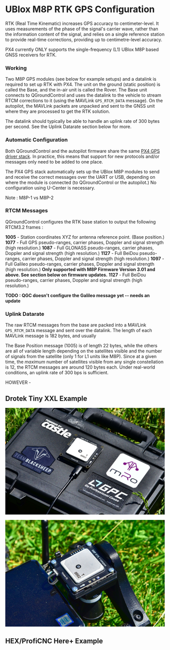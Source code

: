 # UBlox M8P RTK GPS Configuration

RTK (Real Time Kinematic) increases GPS accuracy to centimeter-level. It uses measurements of the phase of the signal's carrier wave, rather than the information content of the signal, and relies on a single reference station to provide real-time corrections, providing up to centimetre-level accuracy.

PX4 currently ONLY supports the single-frequency (L1) UBlox M8P based GNSS receivers for RTK.

### Working 

Two M8P GPS modules (see below for example setups) and a datalink is required to set up RTK with PX4. The unit on the ground (static position) is called the Base, and the in-air unit is called the Rover. The Base unit connects to QGroundControl and uses the datalink to the vehicle to stream RTCM corrections to it (using the MAVLink `GPS_RTCM_DATA` message). On the autopilot, the MAVLink packets are unpacked and sent to the GNSS unit where they are processed to get the RTK solution.

The datalink should typically be able to handle an uplink rate of 300 bytes per second. See the Uplink Datarate section below for more.

### Automatic Configuration

Both QGroundControl and the autopilot firmware share the same [PX4 GPS driver stack](https://github.com/PX4/GpsDrivers). In practice, this means that support for new protocols and/or messages only need to be added to one place.

The PX4 GPS stack automatically sets up the UBlox M8P modules to send and receive the correct messages over the UART or USB, depending on where the module is connected (to QGroundControl or the autopilot.) No configuration using U-Center is necessary.

Note : M8P-1 vs M8P-2

### RTCM Messages

QGroundControl configures the RTK base station to output the following RTCM3.2 frames :

**1005** - Station coordinates XYZ for antenna reference point. (Base position.)
**1077** - Full GPS pseudo-ranges, carrier phases, Doppler and signal strength (high resolution.)
**1087** - Full GLONASS pseudo-ranges, carrier phases, Doppler and signal strength (high resolution.)
**1127** -  Full BeiDou pseudo-ranges, carrier phases, Doppler and signal strength (high resolution.)
**1097** - Full Galileo pseudo-ranges, carrier phases, Doppler and signal strength (high resolution.) **Only supported with M8P Firmware Version 3.01 and above. See section below on firmware updates.**
**1127** -  Full BeiDou pseudo-ranges, carrier phases, Doppler and signal strength (high resolution.)

**TODO : QGC doesn't configure the Galileo message yet -- needs an update**

### Uplink Datarate

The raw RTCM messages from the base are packed into a MAVLink `GPS_RTCM_DATA` message and sent over the datalink. The length of each MAVLink message is 182 bytes, and usually

The Base Position message (1005) is of length 22 bytes, while the others are all of variable length depending on the satellites visible and the number of signals from the satellite (only 1 for L1 units like M8P). Since at a given time, the _maximum_ number of satellites visible from any single constellation is 12, the RTCM messages are around 120 bytes each. Under real-world conditions, an uplink rate of 300 bps is sufficient.

HOWEVER - 



## Drotek Tiny XXL Example 

![](/assets/drotek_rtk_base.jpg)

![](/assets/drotek_rtk_rover.jpg)

## HEX/ProfiCNC Here+ Example


